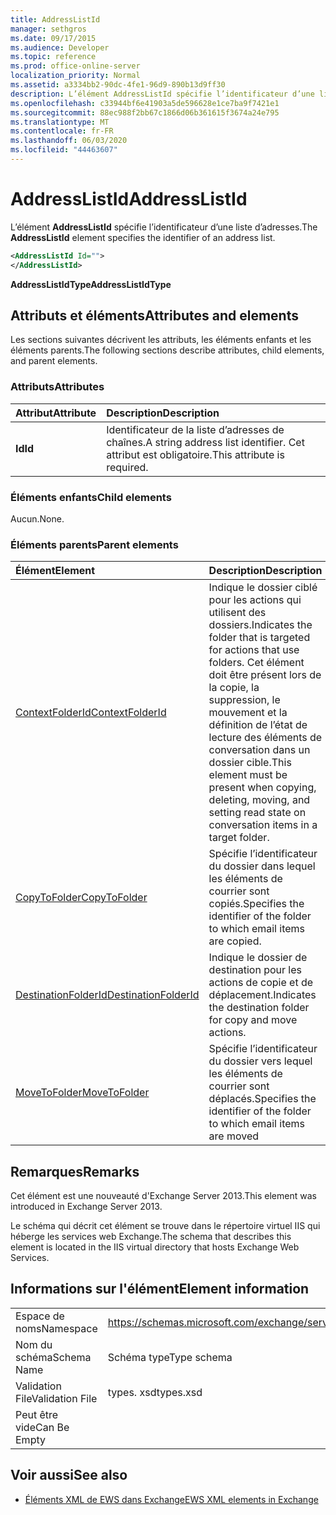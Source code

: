 ```yaml
---
title: AddressListId
manager: sethgros
ms.date: 09/17/2015
ms.audience: Developer
ms.topic: reference
ms.prod: office-online-server
localization_priority: Normal
ms.assetid: a3334bb2-90dc-4fe1-96d9-890b13d9ff30
description: L’élément AddressListId spécifie l’identificateur d’une liste d’adresses.
ms.openlocfilehash: c33944bf6e41903a5de596628e1ce7ba9f7421e1
ms.sourcegitcommit: 88ec988f2bb67c1866d06b361615f3674a24e795
ms.translationtype: MT
ms.contentlocale: fr-FR
ms.lasthandoff: 06/03/2020
ms.locfileid: "44463607"
---
```

# <a name="addresslistid"></a><span data-ttu-id="a42a5-103">AddressListId</span><span class="sxs-lookup"><span data-stu-id="a42a5-103">AddressListId</span></span>

<span data-ttu-id="a42a5-104">L’élément **AddressListId** spécifie l’identificateur d’une liste d’adresses.</span><span class="sxs-lookup"><span data-stu-id="a42a5-104">The **AddressListId** element specifies the identifier of an address list.</span></span> 
  
```XML
<AddressListId Id="">
</AddressListId>
```

 <span data-ttu-id="a42a5-105">**AddressListIdType**</span><span class="sxs-lookup"><span data-stu-id="a42a5-105">**AddressListIdType**</span></span>
## <a name="attributes-and-elements"></a><span data-ttu-id="a42a5-106">Attributs et éléments</span><span class="sxs-lookup"><span data-stu-id="a42a5-106">Attributes and elements</span></span>

<span data-ttu-id="a42a5-107">Les sections suivantes décrivent les attributs, les éléments enfants et les éléments parents.</span><span class="sxs-lookup"><span data-stu-id="a42a5-107">The following sections describe attributes, child elements, and parent elements.</span></span>
  
### <a name="attributes"></a><span data-ttu-id="a42a5-108">Attributs</span><span class="sxs-lookup"><span data-stu-id="a42a5-108">Attributes</span></span>

|<span data-ttu-id="a42a5-109">**Attribut**</span><span class="sxs-lookup"><span data-stu-id="a42a5-109">**Attribute**</span></span>|<span data-ttu-id="a42a5-110">**Description**</span><span class="sxs-lookup"><span data-stu-id="a42a5-110">**Description**</span></span>|
|:-----|:-----|
|<span data-ttu-id="a42a5-111">**Id**</span><span class="sxs-lookup"><span data-stu-id="a42a5-111">**Id**</span></span> <br/> |<span data-ttu-id="a42a5-112">Identificateur de la liste d’adresses de chaînes.</span><span class="sxs-lookup"><span data-stu-id="a42a5-112">A string address list identifier.</span></span> <span data-ttu-id="a42a5-113">Cet attribut est obligatoire.</span><span class="sxs-lookup"><span data-stu-id="a42a5-113">This attribute is required.</span></span>  <br/> |
   
### <a name="child-elements"></a><span data-ttu-id="a42a5-114">Éléments enfants</span><span class="sxs-lookup"><span data-stu-id="a42a5-114">Child elements</span></span>

<span data-ttu-id="a42a5-115">Aucun.</span><span class="sxs-lookup"><span data-stu-id="a42a5-115">None.</span></span>
  
### <a name="parent-elements"></a><span data-ttu-id="a42a5-116">Éléments parents</span><span class="sxs-lookup"><span data-stu-id="a42a5-116">Parent elements</span></span>

|<span data-ttu-id="a42a5-117">**Élément**</span><span class="sxs-lookup"><span data-stu-id="a42a5-117">**Element**</span></span>|<span data-ttu-id="a42a5-118">**Description**</span><span class="sxs-lookup"><span data-stu-id="a42a5-118">**Description**</span></span>|
|:-----|:-----|
|[<span data-ttu-id="a42a5-119">ContextFolderId</span><span class="sxs-lookup"><span data-stu-id="a42a5-119">ContextFolderId</span></span>](contextfolderid.md) <br/> |<span data-ttu-id="a42a5-120">Indique le dossier ciblé pour les actions qui utilisent des dossiers.</span><span class="sxs-lookup"><span data-stu-id="a42a5-120">Indicates the folder that is targeted for actions that use folders.</span></span> <span data-ttu-id="a42a5-121">Cet élément doit être présent lors de la copie, la suppression, le mouvement et la définition de l’état de lecture des éléments de conversation dans un dossier cible.</span><span class="sxs-lookup"><span data-stu-id="a42a5-121">This element must be present when copying, deleting, moving, and setting read state on conversation items in a target folder.</span></span>  <br/> |
|[<span data-ttu-id="a42a5-122">CopyToFolder</span><span class="sxs-lookup"><span data-stu-id="a42a5-122">CopyToFolder</span></span>](copytofolder.md) <br/> |<span data-ttu-id="a42a5-123">Spécifie l’identificateur du dossier dans lequel les éléments de courrier sont copiés.</span><span class="sxs-lookup"><span data-stu-id="a42a5-123">Specifies the identifier of the folder to which email items are copied.</span></span>  <br/> |
|[<span data-ttu-id="a42a5-124">DestinationFolderId</span><span class="sxs-lookup"><span data-stu-id="a42a5-124">DestinationFolderId</span></span>](destinationfolderid.md) <br/> |<span data-ttu-id="a42a5-125">Indique le dossier de destination pour les actions de copie et de déplacement.</span><span class="sxs-lookup"><span data-stu-id="a42a5-125">Indicates the destination folder for copy and move actions.</span></span>  <br/> |
|[<span data-ttu-id="a42a5-126">MoveToFolder</span><span class="sxs-lookup"><span data-stu-id="a42a5-126">MoveToFolder</span></span>](movetofolder.md) <br/> |<span data-ttu-id="a42a5-127">Spécifie l’identificateur du dossier vers lequel les éléments de courrier sont déplacés.</span><span class="sxs-lookup"><span data-stu-id="a42a5-127">Specifies the identifier of the folder to which email items are moved</span></span>  <br/> |
   
## <a name="remarks"></a><span data-ttu-id="a42a5-128">Remarques</span><span class="sxs-lookup"><span data-stu-id="a42a5-128">Remarks</span></span>

<span data-ttu-id="a42a5-129">Cet élément est une nouveauté d'Exchange Server 2013.</span><span class="sxs-lookup"><span data-stu-id="a42a5-129">This element was introduced in Exchange Server 2013.</span></span>
  
<span data-ttu-id="a42a5-130">Le schéma qui décrit cet élément se trouve dans le répertoire virtuel IIS qui héberge les services web Exchange.</span><span class="sxs-lookup"><span data-stu-id="a42a5-130">The schema that describes this element is located in the IIS virtual directory that hosts Exchange Web Services.</span></span>
  
## <a name="element-information"></a><span data-ttu-id="a42a5-131">Informations sur l'élément</span><span class="sxs-lookup"><span data-stu-id="a42a5-131">Element information</span></span>

|||
|:-----|:-----|
|<span data-ttu-id="a42a5-132">Espace de noms</span><span class="sxs-lookup"><span data-stu-id="a42a5-132">Namespace</span></span>  <br/> |https://schemas.microsoft.com/exchange/services/2006/types  <br/> |
|<span data-ttu-id="a42a5-133">Nom du schéma</span><span class="sxs-lookup"><span data-stu-id="a42a5-133">Schema Name</span></span>  <br/> |<span data-ttu-id="a42a5-134">Schéma type</span><span class="sxs-lookup"><span data-stu-id="a42a5-134">Type schema</span></span>  <br/> |
|<span data-ttu-id="a42a5-135">Validation File</span><span class="sxs-lookup"><span data-stu-id="a42a5-135">Validation File</span></span>  <br/> |<span data-ttu-id="a42a5-136">types. xsd</span><span class="sxs-lookup"><span data-stu-id="a42a5-136">types.xsd</span></span>  <br/> |
|<span data-ttu-id="a42a5-137">Peut être vide</span><span class="sxs-lookup"><span data-stu-id="a42a5-137">Can Be Empty</span></span>  <br/> ||
   
## <a name="see-also"></a><span data-ttu-id="a42a5-138">Voir aussi</span><span class="sxs-lookup"><span data-stu-id="a42a5-138">See also</span></span>

- [<span data-ttu-id="a42a5-139">Éléments XML de EWS dans Exchange</span><span class="sxs-lookup"><span data-stu-id="a42a5-139">EWS XML elements in Exchange</span></span>](ews-xml-elements-in-exchange.md)

